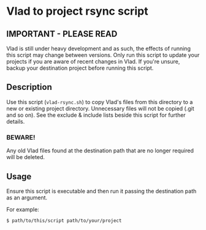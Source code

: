 # Vlad to project rsync script


## IMPORTANT - PLEASE READ

Vlad is still under heavy development and as such, the effects of running this script may change between versions. Only run this script to update your projects if you are aware of recent changes in Vlad. If you're unsure, backup your destination project before running this script.

## Description

Use this script (````vlad-rsync.sh````) to copy Vlad's files from this directory to a new or existing project directory.
Unnecessary files will not be copied (.git and so on). See the exclude & include lists beside this script for further details.

### BEWARE!
Any old Vlad files found at the destination path that are no longer required will be deleted.

## Usage

Ensure this script is executable and then run it passing the destination path as an argument.

For example:

```
$ path/to/this/script path/to/your/project
```
